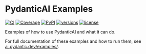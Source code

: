 # PydanticAI Examples

[![CI](https://github.com/pydantic/pydantic-ai/actions/workflows/ci.yml/badge.svg?event=push)](https://github.com/pydantic/pydantic-ai/actions/workflows/ci.yml?query=branch%3Amain)
[![Coverage](https://coverage-badge.samuelcolvin.workers.dev/pydantic/pydantic-ai.svg)](https://coverage-badge.samuelcolvin.workers.dev/redirect/pydantic/pydantic-ai)
[![PyPI](https://img.shields.io/pypi/v/pydantic-ai.svg)](https://pypi.python.org/pypi/pydantic-ai)
[![versions](https://img.shields.io/pypi/pyversions/pydantic-ai.svg)](https://github.com/pydantic/pydantic-ai)
[![license](https://img.shields.io/github/license/pydantic/pydantic-ai.svg?v)](https://github.com/pydantic/pydantic-ai/blob/main/LICENSE)

Examples of how to use PydanticAI and what it can do.

For full documentation of these examples and how to run them, see [ai.pydantic.dev/examples/](https://ai.pydantic.dev/examples/).
